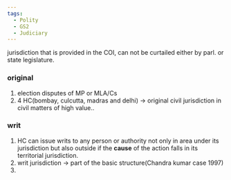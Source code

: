 ```yaml
---
tags:
  - Polity
  - GS2
  - Judiciary
---
```

jurisdiction that is provided in the COI, can not be curtailed either by parl. or state legislature.
### original 
1. election disputes of MP or MLA/Cs
2. 4 HC(bombay, culcutta, madras and delhi) -> original civil jurisdiction in civil matters of high value..
### writ 
1. HC can issue writs to any person or authority not only in area under its jurisdiction but also outside if the **cause** of the action falls in its territorial jurisdiction.
2. writ jurisdiction  -> part of the basic structure(Chandra kumar case 1997)
3. 